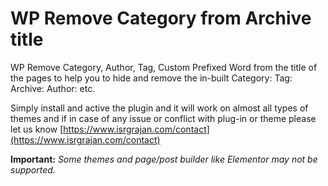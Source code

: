 # WP Remove Category from Archive title
WP Remove Category, Author, Tag, Custom Prefixed Word from the title of the pages to help you to hide and remove the in-built Category: Tag: Archive: Author: etc.

Simply install and active the plugin and it will work on almost all types of themes and if in case of any issue or conflict with plug-in or theme please let us know [https://www.isrgrajan.com/contact](https://www.isrgrajan.com/contact)

<strong>Important:</strong> <em>Some themes and page/post builder like Elementor may not be supported.</em>
